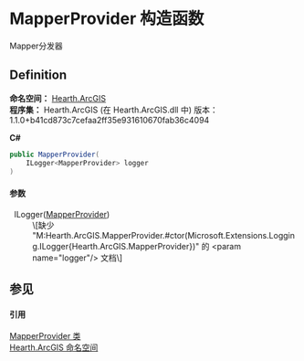 # MapperProvider 构造函数


Mapper分发器



## Definition
**命名空间：** <a href="N_Hearth_ArcGIS">Hearth.ArcGIS</a>  
**程序集：** Hearth.ArcGIS (在 Hearth.ArcGIS.dll 中) 版本：1.1.0+b41cd873c7cefaa2ff35e931610670fab36c4094

**C#**
``` C#
public MapperProvider(
	ILogger<MapperProvider> logger
)
```



#### 参数
<dl><dt>  ILogger(<a href="T_Hearth_ArcGIS_MapperProvider">MapperProvider</a>)</dt><dd>\[缺少 "M:Hearth.ArcGIS.MapperProvider.#ctor(Microsoft.Extensions.Logging.ILogger{Hearth.ArcGIS.MapperProvider})" 的 &lt;param name="logger"/&gt; 文档\]</dd></dl>

## 参见


#### 引用
<a href="T_Hearth_ArcGIS_MapperProvider">MapperProvider 类</a>  
<a href="N_Hearth_ArcGIS">Hearth.ArcGIS 命名空间</a>  
